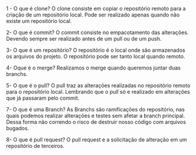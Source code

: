 1 - O que é clone?
O clone consiste em copiar o repositório remoto para a criação de um repositório local. Pode ser realizado apenas quando não existe um repositório local.

2- O que é commit?
O commit consiste no empacotamento das alterações. Devendo sempre ser realizado antes de um pull ou de um push.

3- O que é um repositório?
O repositório é o local onde são armazenados os arquivos do projeto. O repositório pode ser tanto local quando remoto.

4- Oque é o merge?
Realizamos o merge quando queremos juntar duas branchs.

5- O que é o pull?
O pull traz as alterações realizadas no repositório remoto para o repositório local. Lembrando que o pull só e realizado em alterações que já passaram pelo commit.

7- O que é uma Branch?
As Branchs são ramificações do repositório, nas quais podemos realizar alterações e testes sem afetar a branch principal. Dessa forma não correndo o risco de destruir nosso código com arquivos bugados.

8- O que é pull request?
O pull request e a solicitação de alteração em um repositório de terceiros.